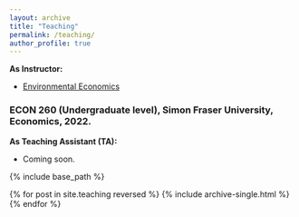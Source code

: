 ```yaml
---
layout: archive
title: "Teaching"
permalink: /teaching/
author_profile: true
---
```


**As Instructor:**

* [Environmental Economics](http://www.sfu.ca/outlines.html?2022/summer/econ/260/d100)  
### ECON 260 (Undergraduate level), Simon Fraser University, Economics, 2022.


**As Teaching Assistant (TA):**
* Coming soon.

{% include base_path %}

{% for post in site.teaching reversed %}
  {% include archive-single.html %}
{% endfor %}

